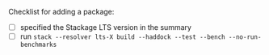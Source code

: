Checklist for adding a package:
- [ ] specified the Stackage LTS version in the summary
- [ ] run `stack --resolver lts-X build --haddock --test --bench --no-run-benchmarks`
